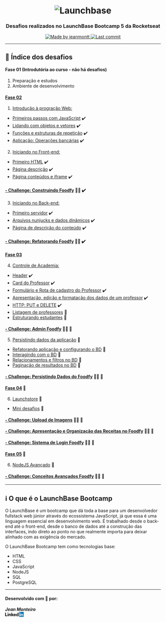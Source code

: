 <h1 align="center">
    <img alt="Launchbase" src="https://storage.googleapis.com/golden-wind/bootcamp-launchbase/logo.png" width="400px" />
</h1>

<h3 align="center">
  Desafios realizados no LaunchBase Bootcamp 5 da Rocketseat
</h3>

<p align="center">

  <a href="https://github.com/jeanmontt">
    <img alt="Made by jeanmontt" src="https://img.shields.io/badge/made%20by-jeanmontt-blue">
  </a>

  <a href="https://github.com/jeanmontt/launchbase/commits/master" >
    <img alt="Last commit" src="https://img.shields.io/github/last-commit/jeanmontt/launchbase">
  </a>

</p>

---

## 📑️ Índice dos desafios

#### Fase 01 (Introdutória ao curso - não há desafios)

1. Preparação e estudos
2. Ambiente de desenvolvimento

#### [Fase 02](https://github.com/jeanmontt/launchbase/tree/master/fase_02)

1. [Introdução à progração Web:](https://github.com/jeanmontt/launchbase/tree/master/fase_02/01_introducao_programacao_web)
- [Primeiros passos com JavaScript](https://github.com/jeanmontt/launchbase/tree/master/fase_02/01_introducao_programacao_web/desafio_01-1_primeiros-passos-com-js) ✔️
- [Lidando com objetos e vetores](https://github.com/jeanmontt/launchbase/tree/master/fase_02/01_introducao_programacao_web/desafio_01-2_lidando-com-objetos-e-vetores) ✔️
- [Funções e estruturas de repetição](https://github.com/jeanmontt/launchbase/tree/master/fase_02/01_introducao_programacao_web/desafio_01-3_funcoes-e-estruturas-de-repeticao) ✔️
- [Aplicação: Operações bancárias](https://github.com/jeanmontt/launchbase/tree/master/fase_02/01_introducao_programacao_web/desafio_01-4_aplicacao-operacoes-bancarias) ✔️

2. [Iniciando no Front-end:](https://github.com/jeanmontt/launchbase/tree/master/fase_02/02_iniciando_front_end)
- [Primeiro HTML](https://github.com/jeanmontt/launchbase/tree/master/fase_02/02_iniciando_front_end/desafio_02-1_primeiro-html) ✔️
- [Página descrição](https://github.com/jeanmontt/launchbase/tree/master/fase_02/02_iniciando_front_end/desafio_02-2_pagina-descricao) ✔️
- [Página conteúdos e iframe](https://github.com/jeanmontt/launchbase/tree/master/fase_02/02_iniciando_front_end/desafio_02-3_pagina-posts-e-iframe) ✔️

#### [- Challenge: Construindo Foodfy](https://github.com/jeanmontt/foodfy/tree/master/01_challenge-building-foodfy) 👨‍🍳️ ✔️

3. [Iniciando no Back-end:](https://github.com/jeanmontt/launchbase/tree/master/fase_02/03_inciando_back_end)
- [Primeiro servidor](https://github.com/jeanmontt/launchbase/tree/master/fase_02/03_inciando_back_end/desafio_03-1_primeiro-servidor) ✔️
- [Arquivos nunjucks e dados dinâmicos](https://github.com/jeanmontt/launchbase/tree/master/fase_02/03_inciando_back_end/desafio_03-2_nunjucks-e-dados-dinamicos) ✔️
- [Página de descrição do conteúdo](https://github.com/jeanmontt/launchbase/tree/master/fase_02/03_inciando_back_end/desafio_03-3_pagina-descricao-conteudo) ✔️

#### [- Challenge: Refatorando Foodfy](https://github.com/jeanmontt/foodfy/tree/master/02_challenge-refactoring-foodfy) 👨‍🍳️ ✔️

#### [Fase 03](https://github.com/jeanmontt/launchbase/tree/master/fase_03)

4. [Controle de Academia:](https://github.com/jeanmontt/launchbase/tree/master/fase_03/01_controle_de_academia)
- [Header](https://github.com/jeanmontt/launchbase/tree/master/fase_03/01_controle_de_academia/desafio_04-1_header) ✔️
- [Card do Professor](https://github.com/jeanmontt/launchbase/tree/master/fase_03/01_controle_de_academia/desafio_4-2_card_do_professor) ✔️
- [Formulário e Rota de cadastro do Professor](https://github.com/jeanmontt/launchbase/tree/master/fase_03/01_controle_de_academia/desafio_4-3_formulario_e_rota_de_cadastro_do_professor) ✔️
- [Apresentação, edição e formatação dos dados de um professor](https://github.com/jeanmontt/launchbase/tree/master/fase_03/01_controle_de_academia/desafio_4-4_apresentacao_edicao_formata%C3%A7%C3%A3o_dos_dados_do_professor) ✔️
- [HTTP: PUT e DELETE](https://github.com/jeanmontt/launchbase/tree/master/fase_03/01_controle_de_academia/desafio_4-5_http_put_delete) ✔️
- [Listagem de professores](#) 🚧️
- [Estruturando estudantes](#) 🚧️

#### [- Challenge: Admin Foodfy](#) 👨‍🍳️ 🚧️

5. [Persistindo dados da aplicação](#) 🚧️
- [Refatorando aplicação e configurando o BD](#) 🚧️
- [Interagindo com o BD](#) 🚧️
- [Relacionamentos e filtros no BD](#) 🚧️
- [Paginação de resultados no BD](#) 🚧️

#### [- Challenge: Persistindo Dados do Foodfy](#) 👨‍🍳️ 🚧️

#### [Fase 04](#) 🚧️

6. [Launchstore](#) 🚧️
- [Mini desafios](#) 🚧️

#### [- Challenge: Upload de Imagens](#) 👨‍🍳️ 🚧️

#### [- Challenge: Apresentação e Organização das Receitas no Foodfy](#) 👨‍🍳️ 🚧️

#### [- Challenge: Sistema de Login Foodfy](#) 👨‍🍳️ 🚧️

#### [Fase 05](#) 🚧️

6. [NodeJS Avançado](#) 🚧️

#### [- Challenge: Conceitos Avançados Foodfy](#) 👨‍🍳️ 🚧️

---

## ℹ️ O que é o LaunchBase Bootcamp

O LaunchBase é um bootcamp que dá toda a base para um desenvolvedor fullstack web júnior através do ecossistema JavaScript, já que essa é uma linguagem essencial em desenvolvimento web. É trabalhado desde o back-end até o front-end, desde o banco de dados até a construção das interfaces, indo direto ao ponto no que realmente importa para deixar alinhado com as exigência do mercado.

O LaunchBase Bootcamp tem como tecnologias base:

- HTML
- CSS
- JavaScript
- NodeJS
- SQL
- PostgreSQL

---

#### Desenvolvido com 💙️ por:

***Jean Monteiro*** 
<br/> 
<a href="https://www.linkedin.com/in/jeanmont/">
<img src="https://raw.githubusercontent.com/jeanmontt/NLW-1.0/master/public/assets/linkedin.png">
</a>